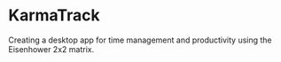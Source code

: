 # KarmaTrack
Creating a desktop app for time management and productivity using the Eisenhower 2x2 matrix.
